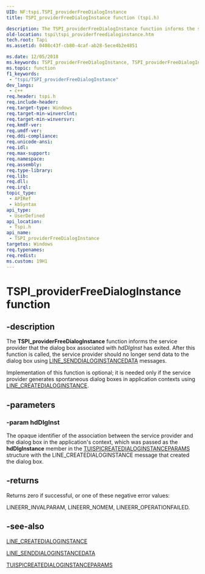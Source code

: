 ```yaml
---
UID: NF:tspi.TSPI_providerFreeDialogInstance
title: TSPI_providerFreeDialogInstance function (tspi.h)

description: The TSPI_providerFreeDialogInstance function informs the service provider that the dialog box associated with hdDlgInst has exited.
old-location: tspi\tspi_providerfreedialoginstance.htm
tech.root: Tapi
ms.assetid: 0408c43f-cb80-4caf-ab28-5ece4b2e4851

ms.date: 12/05/2018
ms.keywords: TSPI_providerFreeDialogInstance, TSPI_providerFreeDialogInstance function [TAPI 2.2], _tspi_tspi_providerfreedialoginstance, tspi.tspi_providerfreedialoginstance, tspi/TSPI_providerFreeDialogInstance
ms.topic: function
f1_keywords: 
 - "tspi/TSPI_providerFreeDialogInstance"
dev_langs:
 - c++
req.header: tspi.h
req.include-header: 
req.target-type: Windows
req.target-min-winverclnt: 
req.target-min-winversvr: 
req.kmdf-ver: 
req.umdf-ver: 
req.ddi-compliance: 
req.unicode-ansi: 
req.idl: 
req.max-support: 
req.namespace: 
req.assembly: 
req.type-library: 
req.lib: 
req.dll: 
req.irql: 
topic_type:
 - APIRef
 - kbSyntax
api_type:
 - UserDefined
api_location:
 - Tspi.h
api_name:
 - TSPI_providerFreeDialogInstance
targetos: Windows
req.typenames: 
req.redist: 
ms.custom: 19H1
---
```


# TSPI_providerFreeDialogInstance function


## -description


The 
<b>TSPI_providerFreeDialogInstance</b> function informs the service provider that the dialog box associated with <i>hdDlgInst</i> has exited. After this function is called, the service provider should no longer send data to the dialog box using 
<a href="https://docs.microsoft.com/windows/desktop/Tapi/line-senddialoginstancedata">LINE_SENDDIALOGINSTANCEDATA</a> messages.

Implementation of this function is optional; it is needed only if the service provider generates spontaneous dialog boxes in application contexts using 
<a href="https://docs.microsoft.com/windows/desktop/Tapi/line-createdialoginstance">LINE_CREATEDIALOGINSTANCE</a>.


## -parameters




### -param hdDlgInst

The opaque identifier of the association between the service provider and the dialog box in the application's context, which was passed as the <b>hdDlgInstance</b> member in the 
<a href="https://docs.microsoft.com/windows/desktop/api/tspi/ns-tspi-tuispicreatedialoginstanceparams">TUISPICREATEDIALOGINSTANCEPARAMS</a> structure with the LINE_CREATEDIALOGINSTANCE message that created the dialog box.


## -returns



Returns zero if successful, or one of these negative error values:

LINEERR_INVALPARAM, LINEERR_NOMEM, LINEERR_OPERATIONFAILED.




## -see-also




<a href="https://docs.microsoft.com/windows/desktop/Tapi/line-createdialoginstance">LINE_CREATEDIALOGINSTANCE</a>



<a href="https://docs.microsoft.com/windows/desktop/Tapi/line-senddialoginstancedata">LINE_SENDDIALOGINSTANCEDATA</a>



<a href="https://docs.microsoft.com/windows/desktop/api/tspi/ns-tspi-tuispicreatedialoginstanceparams">TUISPICREATEDIALOGINSTANCEPARAMS</a>
 

 


